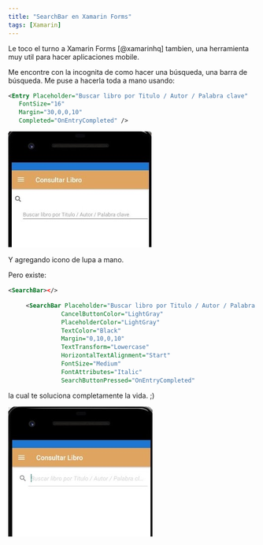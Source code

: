 ```yaml
---
title: "SearchBar en Xamarin Forms"
tags: [Xamarin]
---
```


Le toco el turno a Xamarin Forms [@xamarinhq] tambien, una herramienta muy util para hacer aplicaciones mobile.  

Me encontre con la incognita de como hacer una búsqueda, una barra de búsqueda.  Me puse a hacerla toda a mano usando:

```xml
<Entry Placeholder="Buscar libro por Titulo / Autor / Palabra clave" 
   FontSize="16"
   Margin="30,0,0,10"
   Completed="OnEntryCompleted" />
```
![Entry](/assets/img/xamarin1.jpeg)

Y agregando icono de lupa a mano.



Pero existe: 

 ```xml
<SearchBar></>
 ```


```xml
     <SearchBar Placeholder="Buscar libro por Titulo / Autor / Palabra clave" 
               CancelButtonColor="LightGray"
               PlaceholderColor="LightGray"
               TextColor="Black"
               Margin="0,10,0,10"
               TextTransform="Lowercase"
               HorizontalTextAlignment="Start"
               FontSize="Medium"
               FontAttributes="Italic"
               SearchButtonPressed="OnEntryCompleted" 
```

la cual te soluciona completamente la vida. ;)

![SearchBar](/assets/img/xamarin2.jpeg)






